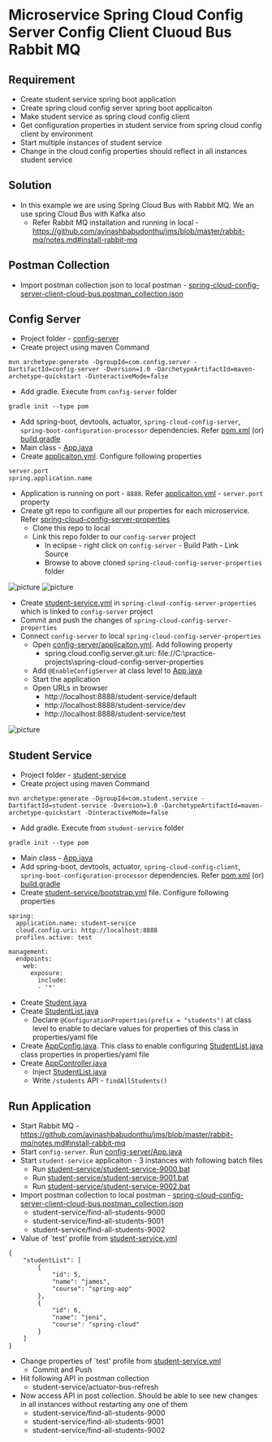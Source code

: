 # Microservice Spring Cloud Config Server Config Client Cluoud Bus Rabbit MQ

## Requirement
* Create student service spring boot application
* Create spring cloud config server spring boot applicaiton
* Make student service as spring cloud config client
* Get configuration properties in student service from spring cloud config client by environment
* Start multiple instances of student service
* Change in the cloud config properties should reflect in all instances student service

## Solution
* In this example we are using Spring Cloud Bus with Rabbit MQ. We an use spring Cloud Bus with Kafka also
	* Refer Rabbit MQ installation and running in local - https://github.com/avinashbabudonthu/jms/blob/master/rabbit-mq/notes.md#install-rabbit-mq

## Postman Collection
* Import postman collection json to local postman - [spring-cloud-config-server-client-cloud-bus.postman_collection.json](files/spring-cloud-config-server-client-cloud-bus.postman_collection.json)

## Config Server
* Project folder - [config-server](config-server)
* Create project using maven Command
```
mvn archetype:generate -DgroupId=com.config.server -DartifactId=config-server -Dversion=1.0 -DarchetypeArtifactId=maven-archetype-quickstart -DinteractiveMode=false
```
* Add gradle. Execute from `config-server` folder
```
gradle init --type pom
```
* Add spring-boot, devtools, actuator, `spring-cloud-config-server`, `spring-boot-configuration-processor` dependencies. Refer [pom.xml](config-server/pom.xml) (or) [build.gradle](config-server/build.gradle)
* Main class - [App.java](config-server/src/main/java/com/config/server/App.java)
* Create [applicaiton.yml](config-server/src/main/resources/application.yml). Configure following properties
```
server.port
spring.application.name
```
* Application is running on port - `8888`. Refer [applicaiton.yml](config-server/src/main/resources/application.yml) - `server.port` property
* Create git repo to configure all our properties for each microservice. Refer [spring-cloud-config-server-properties](https://github.com/avinashbabudonthu/spring-cloud-config-server-properties)
	* Clone this repo to local
	* Link this repo folder to our `config-server` project
		* In eclipse - right click on `config-server` - Build Path - Link Source
		* Browse to above cloned `spring-cloud-config-server-properties` folder

![picture](images/linking-config-repo.jpg)
![picture](images/link-source.jpg)

* Create [student-service.yml](https://github.com/avinashbabudonthu/spring-cloud-config-server-properties/blob/master/student-service.yml) in `spring-cloud-config-server-properties` which is linked to `config-server` project
* Commit and push the changes of `spring-cloud-config-server-properties`
* Connect `config-server` to local `spring-cloud-config-server-properties`
	* Open [config-server/applicaiton.yml](config-server/src/main/resources/application.yml). Add following property
		* spring.cloud.config.server.git.uri: file://C:\practice-projects\spring-cloud-config-server-properties
	* Add `@EnableConfigServer` at class level to [App.java](config-server/src/main/java/com/config/server/App.java)
	* Start the application
	* Open URLs in browser
		* http://localhost:8888/student-service/default
		* http://localhost:8888/student-service/dev
		* http://localhost:8888/student-service/test

![picture](images/config-server-link-to-local-git-repo.jpg)

## Student Service
* Project folder - [student-service](student-service)
* Create project using maven Command
```
mvn archetype:generate -DgroupId=com.student.service -DartifactId=student-service -Dversion=1.0 -DarchetypeArtifactId=maven-archetype-quickstart -DinteractiveMode=false
```
* Add gradle. Execute from `student-service` folder
```
gradle init --type pom
```
* Main class - [App.java](student-service/src/main/java/com/student/service/App.java)
* Add spring-boot, devtools, actuator, `spring-cloud-config-client`, `spring-boot-configuration-processor` dependencies. Refer [pom.xml](student-service/pom.xml) (or) [build.gradle](student-service/build.gradle)
* Create [student-service/bootstrap.yml](student-service/src/main/resources/bootstrap.yml) file. Configure following properties
```
spring:
  application.name: student-service
  cloud.config.uri: http://localhost:8888
  profiles.active: test
  
management:
  endpoints:
    web:
      exposure:
        include:
        - '*'
```	
* Create [Student.java](student-service/src/main/java/com/student/service/model/Student.java)
* Create [StudentList.java](student-service/src/main/java/com/student/service/model/StudentList.java)
	* Declare `@ConfigurationProperties(prefix = "students")` at class level to enable to declare values for properties of this class in properties/yaml file
* Create [AppConfig.java](student-service/src/main/java/com/student/service/config/AppConfig.java). This class to enable configuring [StudentList.java](student-service/src/main/java/com/student/service/model/StudentList.java) class properties in properties/yaml file
* Create [AppController.java](student-service/src/main/java/com/student/service/controller/AppController.java)
	* Inject [StudentList.java](student-service/src/main/java/com/student/service/model/StudentList.java)
	* Write `/students` API - `findAllStudents()`

## Run Application
* Start Rabbit MQ - https://github.com/avinashbabudonthu/jms/blob/master/rabbit-mq/notes.md#install-rabbit-mq
* Start `config-server`. Run [config-server/App.java](config-server/src/main/java/com/config/server/App.java)
* Start `student-service` applicaiton - 3 instances with following batch files
	* Run [student-service/student-service-9000.bat](student-service/student-service-9000.bat)
	* Run [student-service/student-service-9001.bat](student-service/student-service-9001.bat)
	* Run [student-service/student-service-9002.bat](student-service/student-service-9002.bat)
* Import postman collection to local postman - [spring-cloud-config-server-client-cloud-bus.postman_collection.json](files/spring-cloud-config-server-client-cloud-bus.postman_collection.json)
	* student-service/find-all-students-9000
	* student-service/find-all-students-9001
	* student-service/find-all-students-9002
* Value of `test' profile from [student-service.yml](https://github.com/avinashbabudonthu/spring-cloud-config-server-properties/blob/master/student-service.yml)
```
{
    "studentList": [
        {
            "id": 5,
            "name": "james",
            "course": "spring-aop"
        },
        {
            "id": 6,
            "name": "jeni",
            "course": "spring-cloud"
        }
    ]
}
```
* Change properties of `test' profile from [student-service.yml](https://github.com/avinashbabudonthu/spring-cloud-config-server-properties/blob/master/student-service.yml)
	* Commit and Push
* Hit following API in postman collection
	* student-service/actuator-bus-refresh
* Now access API in post collection. Should be able to see new changes in all instances without restarting any one of them
	* student-service/find-all-students-9000
	* student-service/find-all-students-9001
	* student-service/find-all-students-9002